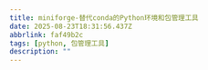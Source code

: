 ```yaml
---
title: miniforge-替代conda的Python环境和包管理工具
date: 2025-08-23T18:31:56.437Z
abbrlink: faf49b2c
tags: [python, 包管理工具]
description: ""
---
```

